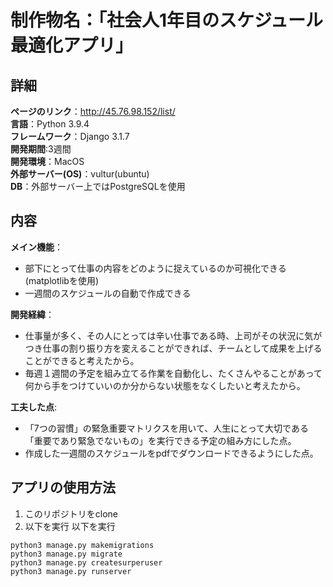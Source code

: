 # 制作物名：「社会人1年目のスケジュール最適化アプリ」  

## 詳細
**ページのリンク**：http://45.76.98.152/list/  
**言語**：Python 3.9.4  
**フレームワーク**：Django 3.1.7  
**開発期間**:3週間  
**開発環境**：MacOS  
**外部サーバー(OS)**：vultur(ubuntu)  
**DB**：外部サーバー上ではPostgreSQLを使用  


## 内容
**メイン機能**：  
- 部下にとって仕事の内容をどのように捉えているのか可視化できる(matplotlibを使用)  
- 一週間のスケジュールの自動で作成できる   

**開発経緯**：  
- 仕事量が多く、その人にとっては辛い仕事である時、上司がその状況に気がつき仕事の割り振り方を変えることができれば、チームとして成果を上げることができると考えたから。  
- 毎週１週間の予定を組み立てる作業を自動化し、たくさんやることがあって何から手をつけていいのか分からない状態をなくしたいと考えたから。  

**工夫した点**:   
- 「7つの習慣」の緊急重要マトリクスを用いて、人生にとって大切である「重要であり緊急でないもの」を実行できる予定の組み方にした点。  
- 作成した一週間のスケジュールをpdfでダウンロードできるようにした点。  


## アプリの使用方法
1. このリポジトリをclone
2. 以下を実行
以下を実行
```
python3 manage.py makemigrations
python3 manage.py migrate
python3 manage.py createsurperuser
python3 manage.py runserver
```


